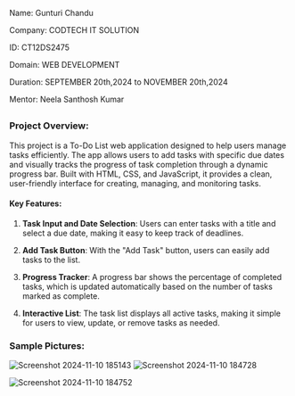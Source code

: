 Name: Gunturi Chandu

Company: CODTECH IT SOLUTION

ID: CT12DS2475

Domain: WEB DEVELOPMENT

Duration: SEPTEMBER 20th,2024 to NOVEMBER 20th,2024

Mentor: Neela Santhosh Kumar

##
### Project Overview:

This project is a To-Do List web application designed to help users manage tasks efficiently. The app allows users to add tasks with specific due dates and visually tracks the progress of task completion through a dynamic progress bar. Built with HTML, CSS, and JavaScript, it provides a clean, user-friendly interface for creating, managing, and monitoring tasks.

#### Key Features:

1. **Task Input and Date Selection**: Users can enter tasks with a title and select a due date, making it easy to keep track of deadlines.
   
2. **Add Task Button**: With the "Add Task" button, users can easily add tasks to the list.
3. **Progress Tracker**: A progress bar shows the percentage of completed tasks, which is updated automatically based on the number of tasks marked as complete.
4. **Interactive List**: The task list displays all active tasks, making it simple for users to view, update, or remove tasks as needed.

### Sample Pictures:

![Screenshot 2024-11-10 185143](https://github.com/user-attachments/assets/ba61afac-3fec-4ac8-a284-dd9f66d71444)
![Screenshot 2024-11-10 184728](https://github.com/user-attachments/assets/2136249b-6356-43da-bb02-63509c24a8ee)

![Screenshot 2024-11-10 184752](https://github.com/user-attachments/assets/2dfc0c3b-9169-42af-9e88-90d0e33c934c)
